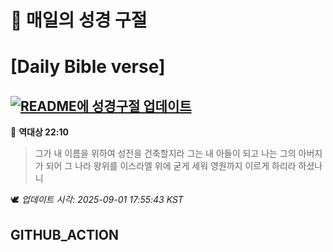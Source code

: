 # 🙏 매일의 성경 구절
# [Daily Bible verse]
## [![README에 성경구절 업데이트](https://github.com/DONGSUKA/first_test/actions/workflows/update-readme-bible.yml/badge.svg)](https://github.com/DONGSUKA/first_test/actions/workflows/update-readme-bible.yml)
<!-- START_BIBLE_VERSE -->
📖 **역대상 22:10**
> 그가 내 이름을 위하여 성전을 건축할지라 그는 내 아들이 되고 나는 그의 아버지가 되어 그 나라 왕위를 이스라엘 위에 굳게 세워 영원까지 이르게 하리라 하셨나니

🕊️ _업데이트 시각: 2025-09-01 17:55:43 KST_
  <!-- END_BIBLE_VERSE -->
## GITHUB_ACTION
